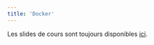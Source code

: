 ```yaml
---
title: 'Docker'
---
```


Les slides de cours sont toujours disponibles [ici](https://eliegavoty.fr/documents).

